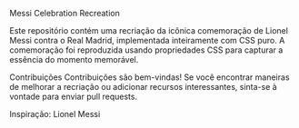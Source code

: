 Messi Celebration Recreation

Este repositório contém uma recriação da icônica comemoração de Lionel Messi contra o Real Madrid, implementada inteiramente com CSS puro. A comemoração foi reproduzida usando propriedades CSS para capturar a essência do momento memorável.

Contribuições
Contribuições são bem-vindas! Se você encontrar maneiras de melhorar a recriação ou adicionar recursos interessantes, sinta-se à vontade para enviar pull requests.

Inspiração: Lionel Messi
